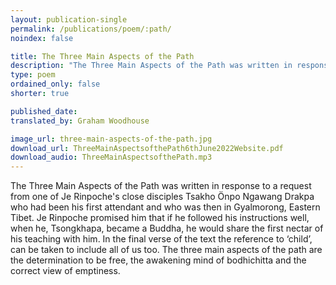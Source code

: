 ```yaml
---
layout: publication-single
permalink: /publications/poem/:path/
noindex: false

title: The Three Main Aspects of the Path
description: "The Three Main Aspects of the Path was written in response to a request from one of Je Rinpoche's close disciples Tsakho Önpo Ngawang Drakpa."
type: poem
ordained_only: false
shorter: true

published_date:
translated_by: Graham Woodhouse

image_url: three-main-aspects-of-the-path.jpg
download_url: ThreeMainAspectsofthePath6thJune2022Website.pdf
download_audio: ThreeMainAspectsofthePath.mp3
---
```


The Three Main Aspects of the Path was written in response to a request from one of Je Rinpoche's close disciples Tsakho Önpo Ngawang Drakpa who had been his first attendant and who was then in Gyalmorong, Eastern Tibet. Je Rinpoche promised him that if he followed his instructions well, when he, Tsongkhapa, became a Buddha, he would share the first nectar of his teaching with him. In the final verse of the text the reference to ‘child’, can be taken to include all of us too. The three main aspects of the path are the determination to be free, the awakening mind of bodhichitta and the correct view of emptiness.
